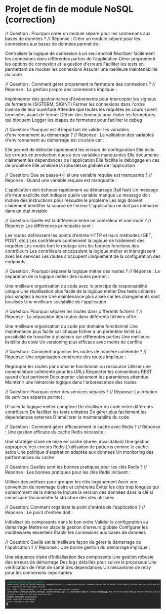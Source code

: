 # Projet de fin de module NoSQL (correction)

// Question : Pourquoi créer un module séparé pour les connexions aux bases de données ?
// Réponse :
Créer un module séparé pour les connexions aux bases de données permet de :

Centraliser la logique de connexion à un seul endroit
Réutiliser facilement les connexions dans différentes parties de l'application
Gérer proprement les options de connexion et la gestion d'erreurs
Faciliter les tests en permettant de mocker les connexions
Assurer une meilleure maintenabilité du code

// Question : Comment gérer proprement la fermeture des connexions ?
// Réponse :
La gestion propre des connexions implique :

Implémenter des gestionnaires d'événements pour intercepter les signaux de fermeture (SIGTERM, SIGINT)
Fermer les connexions dans l'ordre inverse de leur ouverture
Attendre que toutes les requêtes en cours soient terminées avant de fermer
Définir des timeouts pour éviter les fermetures qui bloquent
Logger les étapes de fermeture pour faciliter le debug

// Question: Pourquoi est-il important de valider les variables d'environnement au démarrage ?
// Réponse :
La validation des variables d'environnement au démarrage est cruciale car :

Elle permet de détecter rapidement les erreurs de configuration
Elle évite les erreurs en production dues à des variables manquantes
Elle documente clairement les dépendances de l'application
Elle facilite le débogage en cas de problème
Elle améliore la robustesse globale de l'application

// Question: Que se passe-t-il si une variable requise est manquante ?
// Réponse :
Quand une variable requise est manquante :

L'application doit échouer rapidement au démarrage (fail fast)
Un message d'erreur explicite doit indiquer quelle variable manque
Le message doit inclure des instructions pour résoudre le problème
Les logs doivent clairement identifier la source de l'erreur
L'application ne doit pas démarrer dans un état instable

// Question: Quelle est la différence entre un contrôleur et une route ?
// Réponse:
Les différences principales sont :

Les routes définissent les points d'entrée HTTP et leurs méthodes (GET, POST, etc.)
Les contrôleurs contiennent la logique de traitement des requêtes
Les routes font le routage vers les bonnes fonctions des contrôleurs
Les contrôleurs encapsulent la logique métier et interagissent avec les services
Les routes s'occupent uniquement de la configuration des endpoints

// Question : Pourquoi séparer la logique métier des routes ?
// Réponse :
La séparation de la logique métier des routes permet :

Une meilleure organisation du code avec le principe de responsabilité unique
Une réutilisation plus facile de la logique métier
Des tests unitaires plus simples à écrire
Une maintenance plus aisée car les changements sont localisés
Une meilleure scalabilité de l'application

// Question: Pourquoi séparer les routes dans différents fichiers ?
// Réponse :
La séparation des routes dans différents fichiers offre :

Une meilleure organisation du code par domaine fonctionnel
Une maintenance plus facile car chaque fichier a un périmètre limité
La possibilité de travailler à plusieurs sur différentes parties
Une meilleure lisibilité du code
Un versioning plus efficace avec moins de conflits

// Question : Comment organiser les routes de manière cohérente ?
// Réponse:
Une organisation cohérente des routes implique :

Regrouper les routes par domaine fonctionnel ou ressource
Utiliser une nomenclature cohérente pour les URLs
Respecter les conventions REST quand c'est pertinent
Documenter clairement les paramètres attendus
Maintenir une hiérarchie logique dans l'arborescence des routes

// Question: Pourquoi créer des services séparés ?
// Réponse:
La création de services séparés permet :

D'isoler la logique métier complexe
De réutiliser du code entre différents contrôleurs
De faciliter les tests unitaires
De gérer plus facilement les dépendances externes
D'améliorer la maintenabilité du code

// Question : Comment gérer efficacement le cache avec Redis ?
// Réponse :
Une gestion efficace du cache Redis nécessite :

Une stratégie claire de mise en cache (durée, invalidation)
Une gestion appropriée des erreurs Redis
L'utilisation de patterns comme le cache-aside
Une politique d'expiration adaptée aux données
Un monitoring des performances du cache

// Question: Quelles sont les bonnes pratiques pour les clés Redis ?
// Réponse :
Les bonnes pratiques pour les clés Redis incluent :

Utiliser des préfixes pour grouper les clés logiquement
Avoir une convention de nommage claire et cohérente
Éviter les clés trop longues qui consomment de la mémoire
Inclure la version des données dans la clé si nécessaire
Documenter la structure des clés utilisées

// Question: Comment organiser le point d'entrée de l'application ?
// Réponse :
Le point d'entrée doit :

Initialiser les composants dans le bon ordre
Valider la configuration au démarrage
Mettre en place la gestion d'erreurs globale
Configurer les middlewares essentiels
Établir les connexions aux bases de données

// Question: Quelle est la meilleure façon de gérer le démarrage de l'application ?
// Réponse :
Une bonne gestion du démarrage implique :

Une séquence claire d'initialisation des composants
Une gestion robuste des erreurs de démarrage
Des logs détaillés pour suivre le processus
Une vérification de l'état de santé des dépendances
Un mécanisme de retry pour les connexions importantes


![alt text](image-1.png)
